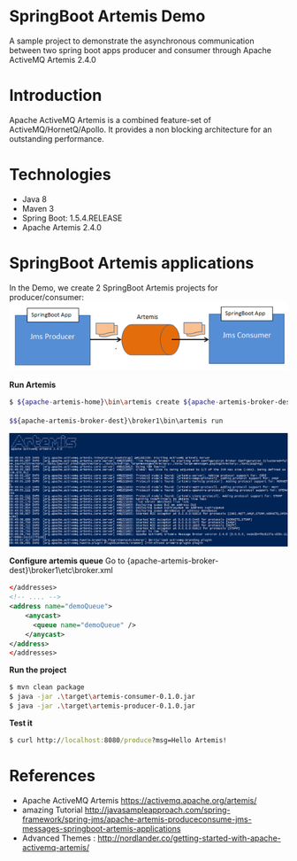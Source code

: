# SpringBoot Artemis Demo
A sample project to demonstrate the asynchronous communication between two spring boot apps producer and consumer through Apache ActiveMQ Artemis 2.4.0


# Introduction
Apache ActiveMQ Artemis is a combined feature-set of ActiveMQ/HornetQ/Apollo. It provides a non blocking architecture for an outstanding performance.

# Technologies
- Java 8
- Maven 3
- Spring Boot: 1.5.4.RELEASE
- Apache Artemis 2.4.0

# SpringBoot Artemis applications
In the Demo, we create 2 SpringBoot Artemis projects for producer/consumer:
![springboot-artemis-architecture](springboot-artemis-architecture.png "springboot-artemis-architecture")

**Run Artemis**

```sh
$ ${apache-artemis-home}\bin\artemis create ${apache-artemis-broker-dest}\broker1

$${apache-artemis-broker-dest}\broker1\bin\artemis run

```

![Artemis Broker Creation ](Artemis-Broker-Creation.png "Artemis-Broker-Creation")

**Configure artemis queue**
Go to {apache-artemis-broker-dest}\broker1\etc\broker.xml

```xml
</addresses>
<!-- .... -->
<address name="demoQueue">
    <anycast>
      <queue name="demoQueue" />
    </anycast>        
</address>
</addresses>
```


**Run the project**

```sh
$ mvn clean package
$ java -jar .\target\artemis-consumer-0.1.0.jar
$ java -jar .\target\artemis-producer-0.1.0.jar
```


**Test it**

```cmd
$ curl http://localhost:8080/produce?msg=Hello Artemis!
```

# References

- Apache ActiveMQ Artemis https://activemq.apache.org/artemis/
- amazing Tutorial 
http://javasampleapproach.com/spring-framework/spring-jms/apache-artemis-produceconsume-jms-messages-springboot-artemis-applications
- Advanced Themes : http://nordlander.co/getting-started-with-apache-activemq-artemis/